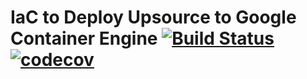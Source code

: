 # IaC to Deploy Upsource to Google Container Engine [![Build Status](https://travis-ci.org/lzysh/ops-gke-upsource.svg?branch=master)](https://travis-ci.org/lzysh/ops-gke-upsource) [![codecov](https://codecov.io/gh/lzysh/ops-gke-upsource/branch/master/graph/badge.svg)](https://codecov.io/gh/lzysh/ops-gke-upsource)